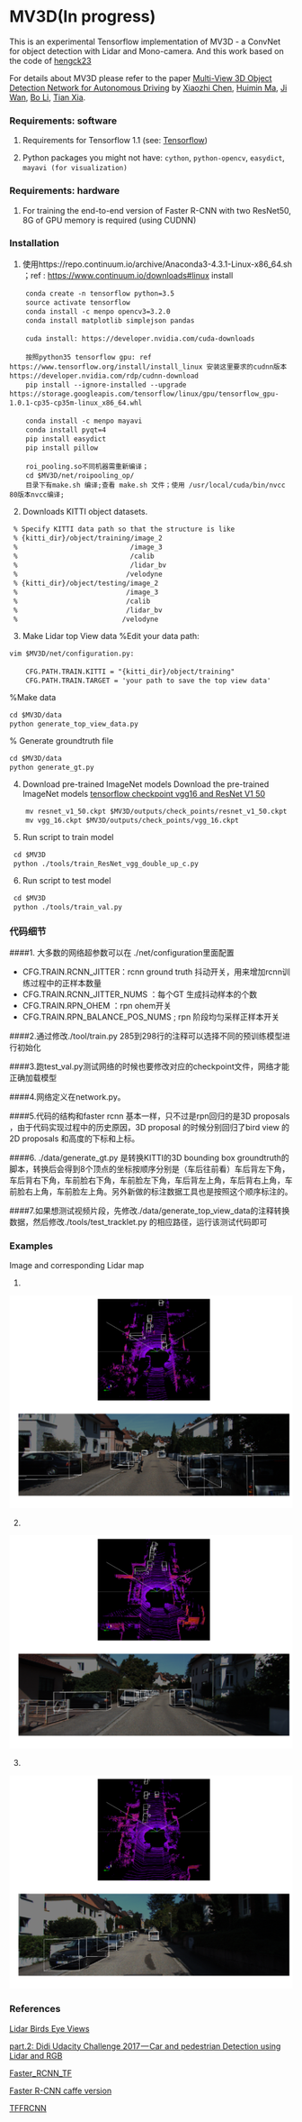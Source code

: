 # MV3D(In progress)

This is an experimental Tensorflow implementation of MV3D - a ConvNet for object detection with Lidar and Mono-camera. 
And this work based on the code of [hengck23](https://github.com/hengck23/didi-udacity-2017) 

For details about MV3D please refer to the paper [Multi-View 3D Object Detection Network for Autonomous Driving](https://arxiv.org/abs/1611.07759) by [Xiaozhi Chen](https://arxiv.org/find/cs/1/au:+Chen_X/0/1/0/all/0/1), [Huimin Ma](https://arxiv.org/find/cs/1/au:+Ma_H/0/1/0/all/0/1), [Ji Wan](https://arxiv.org/find/cs/1/au:+Wan_J/0/1/0/all/0/1), [Bo Li](https://arxiv.org/find/cs/1/au:+Li_B/0/1/0/all/0/1), [Tian Xia](https://arxiv.org/find/cs/1/au:+Xia_T/0/1/0/all/0/1).

### Requirements: software

1. Requirements for Tensorflow 1.1  (see: [Tensorflow](https://www.tensorflow.org/))

2. Python packages you might not have: `cython`, `python-opencv`, `easydict`, `mayavi (for visualization)` 

### Requirements: hardware

1. For training the end-to-end version of Faster R-CNN with two ResNet50, 8G of GPU memory is required (using CUDNN)

### Installation 
1. 使用https://repo.continuum.io/archive/Anaconda3-4.3.1-Linux-x86_64.sh ；ref : https://www.continuum.io/downloads#linux install
```Shell
    conda create -n tensorflow python=3.5
    source activate tensorflow
    conda install -c menpo opencv3=3.2.0
    conda install matplotlib simplejson pandas

    cuda install: https://developer.nvidia.com/cuda-downloads

    按照python35 tensorflow gpu: ref https://www.tensorflow.org/install/install_linux 安装这里要求的cudnn版本 https://developer.nvidia.com/rdp/cudnn-download
    pip install --ignore-installed --upgrade https://storage.googleapis.com/tensorflow/linux/gpu/tensorflow_gpu-1.0.1-cp35-cp35m-linux_x86_64.whl
    
    conda install -c menpo mayavi
    conda install pyqt=4
    pip install easydict
    pip install pillow

    roi_pooling.so不同机器需重新编译；
    cd $MV3D/net/roipooling_op/
    目录下有make.sh 编译;查看 make.sh 文件；使用 /usr/local/cuda/bin/nvcc 80版本nvcc编译;
```

2. Downloads KITTI object datasets.
```Shell
 % Specify KITTI data path so that the structure is like
 % {kitti_dir}/object/training/image_2
 %                            /image_3
 %                            /calib
 %                            /lidar_bv
 %							 /velodyne   
 % {kitti_dir}/object/testing/image_2
 %                           /image_3
 %                           /calib
 %                           /lidar_bv
 %							/velodyne
```

3. Make Lidar top View data
%Edit your data path:
```shell
vim $MV3D/net/configuration.py:

    CFG.PATH.TRAIN.KITTI = "{kitti_dir}/object/training"
    CFG.PATH.TRAIN.TARGET = 'your path to save the top view data'  
```
%Make data
```shell
cd $MV3D/data
python generate_top_view_data.py
```
% Generate groundtruth file
```shell
cd $MV3D/data
python generate_gt.py

```

4. Download pre-trained ImageNet models
Download the pre-trained ImageNet models [tensorflow checkpoint vgg16 and ResNet V1 50](https://github.com/tensorflow/models/tree/master/slim)
```Shell
    mv resnet_v1_50.ckpt $MV3D/outputs/check_points/resnet_v1_50.ckpt
    mv vgg_16.ckpt $MV3D/outputs/check_points/vgg_16.ckpt
```

5. Run script to train model 

```Shell
 cd $MV3D
 python ./tools/train_ResNet_vgg_double_up_c.py
```

6. Run script to test model 

```Shell
 cd $MV3D
 python ./tools/train_val.py
```

### 代码细节


####1. 大多数的网络超参数可以在 ./net/configuration里面配置
-  CFG.TRAIN.RCNN_JITTER：rcnn ground truth 抖动开关，用来增加rcnn训练过程中的正样本数量
-  CFG.TRAIN.RCNN_JITTER_NUMS ：每个GT 生成抖动样本的个数
-  CFG.TRAIN.RPN_OHEM ：rpn ohem开关
- CFG.TRAIN.RPN_BALANCE_POS_NUMS ; rpn 阶段均匀采样正样本开关

####2.通过修改./tool/train.py 285到298行的注释可以选择不同的预训练模型进行初始化

####3.跑test_val.py测试网络的时候也要修改对应的checkpoint文件，网络才能正确加载模型

####4.网络定义在network.py。

####5.代码的结构和faster rcnn 基本一样，只不过是rpn回归的是3D proposals ，由于代码实现过程中的历史原因，3D proposal 的时候分别回归了bird view 的2D proposals 和高度的下标和上标。

####6. ./data/generate_gt.py 是转换KITTI的3D bounding box groundtruth的脚本，转换后会得到8个顶点的坐标按顺序分别是（车后往前看）车后背左下角，车后背右下角，车前脸右下角，车前脸左下角，车后背左上角，车后背右上角，车前脸右上角，车前脸左上角。另外新做的标注数据工具也是按照这个顺序标注的。

####7.如果想测试视频片段，先修改./data/generate_top_view_data的注释转换数据，然后修改./tools/test_tracklet.py 的相应路径，运行该测试代码即可


### Examples

Image and corresponding Lidar map 

1.

![figure_20](examples/result_video_img_00056.png)

2.

![figure_20](examples/result_video_img_00111.png)

3.

![figure_20](examples/result_video_img_00190.png)

### References

[Lidar Birds Eye Views](http://ronny.rest/blog/post_2017_03_26_lidar_birds_eye/)

[part.2: Didi Udacity Challenge 2017 — Car and pedestrian Detection using Lidar and RGB](https://medium.com/@hengcherkeng/part-1-didi-udacity-challenge-2017-car-and-pedestrian-detection-using-lidar-and-rgb-fff616fc63e8)

[Faster_RCNN_TF](https://github.com/smallcorgi/Faster-RCNN_TF)

[Faster R-CNN caffe version](https://github.com/rbgirshick/py-faster-rcnn)

[TFFRCNN](https://github.com/CharlesShang/TFFRCNN)

